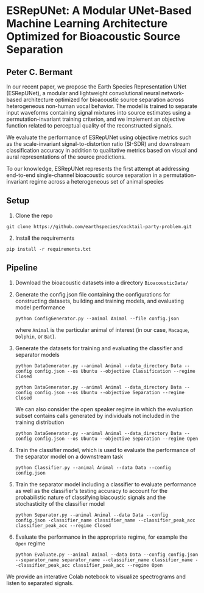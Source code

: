 # ESRepUNet: A Modular UNet-Based Machine Learning Architecture Optimized for Bioacoustic Source Separation

## Peter C. Bermant
In our recent paper, we propose the Earth Species Representation UNet (ESRepUNet), a modular and lightweight convolutional neural network-based architecture optimized for bioacoustic source separation across heterogeneous non-human vocal behavior. The model is trained to separate input waveforms containing signal mixtures into source estimates using a permutation-invariant training criterion, and we implement an objective function related to perceptual quality of the reconstructed signals.

We evaluate the performance of ESRepUNet using objective metrics such as the scale-invariant signal-to-distortion ratio (SI-SDR) and downstream classification accuracy in addition to qualitative metrics based on visual and aural representations of the source predictions.

To our knowledge, ESRepUNet represents the first attempt at addressing end-to-end single-channel bioacoustic source separation in a permutation-invariant regime across a heterogeneous set of animal species

## Setup
1. Clone the repo
```command
git clone https://github.com/earthspecies/cocktail-party-problem.git
```
2. Install the requirements
```command
pip install -r requirements.txt
```

## Pipeline

1. Download the bioacoustic datasets into a directory `BioacousticData/`

2. Generate the config.json file containing the configurations for constructing datasets, building and training models, and evaluating model performance 

   ```command
   python ConfigGenerator.py --animal Animal --file config.json
   ```

   where `Animal` is the particular animal of interest (in our case, `Macaque`,  `Dolphin`, or `Bat`).

3. Generate the datasets for training and evaluating the classifier and separator models

   `python DataGenerator.py --animal Animal --data_directory Data --config config.json --os Ubuntu --objective Classification --regime Closed`

   `python DataGenerator.py --animal Animal --data_directory Data --config config.json --os Ubuntu --objective Separation --regime Closed`
	
	We can also consider the open speaker regime in which the evaluation subset contains calls generated by individuals not included in the training distribution
	
	`python DataGenerator.py --animal Animal --data_directory Data --config config.json --os Ubuntu --objective Separation --regime Open`
4. Train the classifier model, which is used to evaluate the performance of the separator model on a downstream task

	`python Classifier.py --animal Animal --data Data --config config.json`

5. Train the separator model including a classifier to evaluate performance as well as the classifier's testing accuracy to account for the probabilistic nature of classifying biacoustic signals and the stochasticity of the classifier model

	`python Separator.py --animal Animal --data Data --config config.json -classifier_name classifier_name --classifier_peak_acc classifier_peak_acc --regime Closed`

6. Evaluate the performance in the appropriate regime, for example the `Open` regime

	`python Evaluate.py --animal Animal --data Data --config config.json --separator_name separator_name --classifier_name classifier_name --classifier_peak_acc classifier_peak_acc --regime Open`
 
We provide an interative Colab notebook to visualize spectrograms and listen to separated signals.
